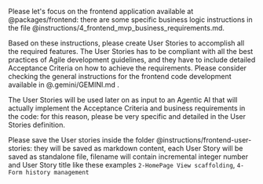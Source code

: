 Please let's focus on the frontend application available at @packages/frontend: there are some specific business logic instructions in the
file @instructions/4_frontend_mvp_business_requirements.md.

Based on these instructions, please create User Stories to accomplish all the required features. The User Stories has to be compliant with all the best practices of Agile development guidelines, and they have to include detailed Acceptance Criteria on how to achieve the requirements.
Please consider checking the general instructions for the frontend code development available in @.gemini/GEMINI.md .

The User Stories will be used later on as input to an Agentic AI that will actually implement the Acceptance Criteria and business requirements in the code: for this reason, please be very specific and detailed in the User Stories definition.

Please save the User stories inside the folder @instructions/frontend-user-stories: they will be saved as markdown content, each User Story will be saved as standalone file, filename will contain incremental integer number and User Story title like these examples `2-HomePage View scaffolding`, `4-Form history management`
